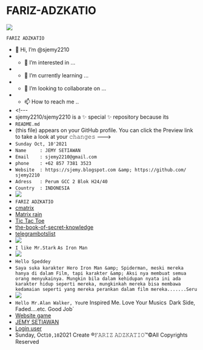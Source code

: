 # FARIZ-ADZKATIO

![](https://assets.dcoder.tech/61381f035dac330612ecaca0/6162394fd1531a060ff2c2b0/storageemulated0pictures155.jpg) 

`𝙵𝙰𝚁𝙸𝚉 𝙰𝙳𝚉𝙺𝙰𝚃𝙸𝙾` 
- 👋 Hi, I’m @sjemy2210 
- - 👀 I’m interested in ... 
- - 🌱 I’m currently learning ... 
- - 💞️ I’m looking to collaborate on ... 
- - 📫 How to reach me .. 
-  &lt;!--- 
-  sjemy2210/sjemy2210 is a ✨ special ✨ repository because its 
-  `README.md` 
-  (this file) appears on your GitHub profile. You can click the Preview link to take a look at your 𝚌𝚑𝚊𝚗𝚐𝚎𝚜 --->
-  `𝚂𝚞𝚗𝚍𝚊𝚢 𝙾𝚌𝚝, 10'2021` 
-  `𝙽𝚊𝚖𝚎     : 𝙹𝙴𝙼𝚈 𝚂𝙴𝚃𝙸𝙰𝚆𝙰𝙽` 
-  `𝙴𝚖𝚊𝚒𝚕    : 𝚜𝚓𝚎𝚖𝚢2210@𝚐𝚖𝚊𝚒𝚕.𝚌𝚘𝚖` 
-  `𝚙𝚑𝚘𝚗𝚎    : +62 857 7381 3523` 
-  `𝚆𝚎𝚋𝚜𝚒𝚝𝚎  : 𝚑𝚝𝚝𝚙𝚜://𝚜𝚓𝚎𝚖𝚢.𝚋𝚕𝚘𝚐𝚜𝚙𝚘𝚝.𝚌𝚘𝚖 &amp; 𝚑𝚝𝚝𝚙𝚜://𝚐𝚒𝚝𝚑𝚞𝚋.𝚌𝚘𝚖/𝚜𝚓𝚎𝚖𝚢2210` 
-  `𝙰𝚍𝚛𝚎𝚜𝚜   : 𝙿𝚎𝚛𝚞𝚖 𝙶𝙲𝙲 2 𝙱𝚕𝚘𝚔 𝙷24/40` 
-  `𝙲𝚘𝚞𝚗𝚝𝚛𝚢  : 𝙸𝙽𝙳𝙾𝙽𝙴𝚂𝙸𝙰` 
-  ![](https://assets.dcoder.tech/61381f035dac330612ecaca0/616242c8a81900060c73e31d/acc1docencoded3onmzmdes9wvznbnhoy-psfvzonvrkgk9j6ubfty40v8erap456s.null) 
-  `FARIZ ADZKATIO` 
-  [cmatrix](https://code.dcoder.tech/files/project/61519f7817efff1955b3668f/cmatrix) 
-  [Matrix rain](https://code.dcoder.tech/files/design/61611193d1531a060ff1e911/matrix-rain) 
-  [Tic Tac Toe](https://code.dcoder.tech/files/design/615ad00c3d298106a18ffb0e/tic-tac-toe) 
-  [the-book-of-secret-knowledge](https://code.dcoder.tech/files/project/615327c8bbc3166ffce18cc5/the-book-of-secret-knowledge) 
-  [telegrambotslist](https://code.dcoder.tech/files/project/615326ef17efffa0d6b400dc/telegrambotslist) 
-  ![](https://assets.dcoder.tech/61381f035dac330612ecaca0/616242c8a81900060c73e31d/acc1docencodedaher2otxqfmxk_inzjsgxnbyd22pwsuilfu3qd_hmvyvixr-llc_va.jpg) 
-  `I like Mr.Stark` `As Iron Man`  
-  ![](https://assets.dcoder.tech/61381f035dac330612ecaca0/616242c8a81900060c73e31d/acc1docencodedghhtkm1nq3xri85ti2j6nggqprfqry2eb6u-8htnekaz3si76lesag.jpg) 
-  `Hello Speddey`  
-  `Saya suka karakter Hero Iron Man &amp; Spiderman, meski mereka hanya di dalam Film, tapi karakter &amp; Aksi nya membuat semua orang menyukainya. Mungkin bila dalam kehidupan nyata ini ada karakter hidup seperti mereka, mungkinkah mereka bisa membawa kedamaian seperti yang mereka perankan dalam film mereka.......Seru ` 
-  ![](https://assets.dcoder.tech/61381f035dac330612ecaca0/616242c8a81900060c73e31d/acc1docencodeds4ykwfbdcyiz9rk7fhn8zfmucipkjevejxsidpkhuownpm5r96zusw.null) 
-  `Hello Mr.Alan Walker, You`re Inspired Me. Love Your Musics` `Dark Side, Faded....etc. Good Job`  
-  [Website   game](https://code.dcoder.tech/files/design/6157c1c847891b05b9853358/website-game) 
-  [JEMY SETIAWAN](https://code.dcoder.tech/files/article/61610783d1531a060ff1e38a/jemy-setiawan) 
-  [Login user](https://code.dcoder.tech/files/design/6142bea43f17820702a17f6a/login-user)  
-  Sunday, Oct`10,10`2021 Create ®𝙵𝙰𝚁𝙸𝚉 𝙰𝙳𝚉𝙺𝙰𝚃𝙸𝙾™️©All Copyrights Reserved
